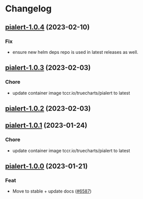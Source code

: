 # Changelog



## [pialert-1.0.4](https://github.com/truecharts/charts/compare/pialert-1.0.3...pialert-1.0.4) (2023-02-10)

### Fix

- ensure new helm deps repo is used in latest releases as well.
  
  


## [pialert-1.0.3](https://github.com/truecharts/charts/compare/pialert-1.0.2...pialert-1.0.3) (2023-02-03)

### Chore

- update container image tccr.io/truecharts/pialert to latest
  
  


## [pialert-1.0.2](https://github.com/truecharts/charts/compare/pialert-1.0.1...pialert-1.0.2) (2023-02-03)




## [pialert-1.0.1](https://github.com/truecharts/charts/compare/pialert-1.0.0...pialert-1.0.1) (2023-01-24)

### Chore

- update container image tccr.io/truecharts/pialert to latest
  
  


## [pialert-1.0.0](https://github.com/truecharts/charts/compare/pialert-0.0.4...pialert-1.0.0) (2023-01-21)

### Feat

- Move to stable + update docs ([#6587](https://github.com/truecharts/charts/issues/6587))
  
  